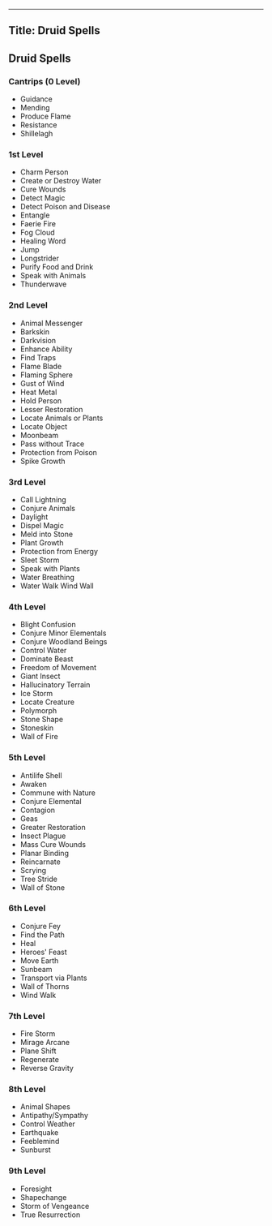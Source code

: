 -------------------------
Title: Druid Spells
-------------------------

## Druid Spells

### Cantrips (0 Level)

- Guidance
- Mending
- Produce Flame
- Resistance
- Shillelagh

### 1st Level

- Charm Person
- Create or Destroy Water
- Cure Wounds
- Detect Magic
- Detect Poison and Disease
- Entangle
- Faerie Fire
- Fog Cloud
- Healing Word
- Jump
- Longstrider
- Purify Food and Drink
- Speak with Animals
- Thunderwave

### 2nd Level

- Animal Messenger
- Barkskin
- Darkvision
- Enhance Ability
- Find Traps
- Flame Blade
- Flaming Sphere
- Gust of Wind
- Heat Metal
- Hold Person
- Lesser Restoration
- Locate Animals or Plants
- Locate Object
- Moonbeam
- Pass without Trace
- Protection from Poison
- Spike Growth

### 3rd Level

- Call Lightning
- Conjure Animals
- Daylight
- Dispel Magic
- Meld into Stone
- Plant Growth
- Protection from Energy
- Sleet Storm
- Speak with Plants
- Water Breathing
- Water Walk
Wind Wall

### 4th Level

- Blight Confusion
- Conjure Minor Elementals
- Conjure Woodland Beings
- Control Water
- Dominate Beast
- Freedom of Movement
- Giant Insect
- Hallucinatory Terrain
- Ice Storm
- Locate Creature
- Polymorph
- Stone Shape
- Stoneskin
- Wall of Fire

### 5th Level

- Antilife Shell
- Awaken
- Commune with Nature
- Conjure Elemental
- Contagion
- Geas
- Greater Restoration
- Insect Plague
- Mass Cure Wounds
- Planar Binding
- Reincarnate
- Scrying
- Tree Stride
- Wall of Stone

### 6th Level

- Conjure Fey
- Find the Path
- Heal
- Heroes' Feast
- Move Earth
- Sunbeam
- Transport via Plants
- Wall of Thorns
- Wind Walk

### 7th Level

- Fire Storm
- Mirage Arcane
- Plane Shift
- Regenerate
- Reverse Gravity

### 8th Level

- Animal Shapes
- Antipathy/Sympathy
- Control Weather
- Earthquake
- Feeblemind
- Sunburst

### 9th Level

- Foresight
- Shapechange
- Storm of Vengeance
- True Resurrection
